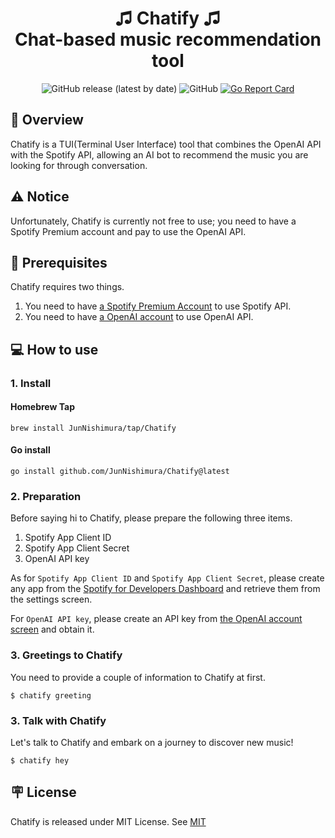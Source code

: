 <h1 align='center'>
  ♫ Chatify ♫ <br/>Chat-based music recommendation tool
</h1>

<p align='center'>
  <img alt="GitHub release (latest by date)" src="https://img.shields.io/github/v/release/JunNishimura/Chatify">
  <img alt="GitHub" src="https://img.shields.io/github/license/JunNishimura/Chatify">
  <a href="https://goreportcard.com/report/github.com/JunNishimura/Chatify"><img src="https://goreportcard.com/badge/github.com/JunNishimura/Chatify" alt="Go Report Card"></a>
</p>

## 📖 Overview
Chatify is a TUI(Terminal User Interface) tool that combines the OpenAI API with the Spotify API, allowing an AI bot to recommend the music you are looking for through conversation. 

## ⚠️ Notice
Unfortunately, Chatify is currently not free to use; you need to have a Spotify Premium account and pay to use the OpenAI API.

## 👜 Prerequisites
Chatify requires two things. 
1. You need to have [a Spotify Premium Account](https://www.spotify.com/premium/) to use Spotify API.
2. You need to have [a OpenAI account](https://platform.openai.com/login) to use OpenAI API.

## 💻 How to use
### 1. Install
#### Homebrew Tap
```
brew install JunNishimura/tap/Chatify
```
#### Go install
```
go install github.com/JunNishimura/Chatify@latest
```

### 2. Preparation
Before saying hi to Chatify, please prepare the following three items.

1. Spotify App Client ID
2. Spotify App Client Secret
3. OpenAI API key

As for `Spotify App Client ID` and `Spotify App Client Secret`, please create any app from the [Spotify for Developers Dashboard](https://developer.spotify.com/dashboard) and retrieve them from the settings screen.

For `OpenAI API key`, please create an API key from [the OpenAI account screen](https://platform.openai.com/account/api-keys) and obtain it.

### 3. Greetings to Chatify
You need to provide a couple of information to Chatify at first.

```
$ chatify greeting
```

### 3. Talk with Chatify
Let's talk to Chatify and embark on a journey to discover new music! 

```
$ chatify hey
```

## 🪧 License
Chatify is released under MIT License. See [MIT](https://raw.githubusercontent.com/JunNishimura/Chatify/main/LICENSE)
